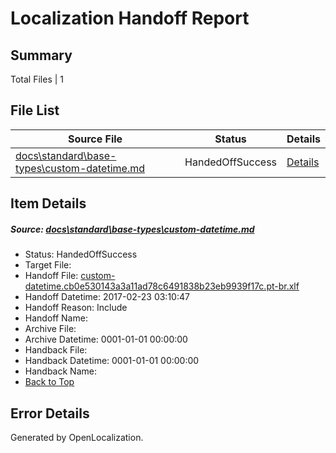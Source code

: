 # <a name='report-top'></a> Localization Handoff Report

## Summary
 Total Files | 1

## File List
 Source File | Status | Details 
 ----------- | ------ | ------- 
 [docs\standard\base-types\custom-datetime.md](https://github.com/dotnet/docs/blob/28625def4199a660fe0ea04ab75f4f65d2e0c9c4/docs/standard/base-types/custom-datetime.md) | HandedOffSuccess | [Details](#285e4bfd6a53d576ce4538b09a2561065c93e3993371)

## Item Details
##### <a name='285e4bfd6a53d576ce4538b09a2561065c93e3993371'></a> Source: [docs\standard\base-types\custom-datetime.md](https://github.com/dotnet/docs/blob/28625def4199a660fe0ea04ab75f4f65d2e0c9c4/docs/standard/base-types/custom-datetime.md)
* Status: HandedOffSuccess
* Target File: 
* Handoff File: [custom-datetime.cb0e530143a3a11ad78c6491838b23eb9939f17c.pt-br.xlf](https://github.com/dotnet/docs.handoff/blob/ed3a242a99c10f09633eb4a4b4a4f8b56fe13e37/ol-handoff/dotnet/docs.pt-br/master/dotnet-core/custom-datetime.cb0e530143a3a11ad78c6491838b23eb9939f17c.pt-br.xlf)
* Handoff Datetime: 2017-02-23 03:10:47
* Handoff Reason: Include
* Handoff Name: 
* Archive File: 
* Archive Datetime: 0001-01-01 00:00:00
* Handback File: 
* Handback Datetime: 0001-01-01 00:00:00
* Handback Name: 
* [Back to Top](#report-top)


## Error Details

Generated by OpenLocalization.
